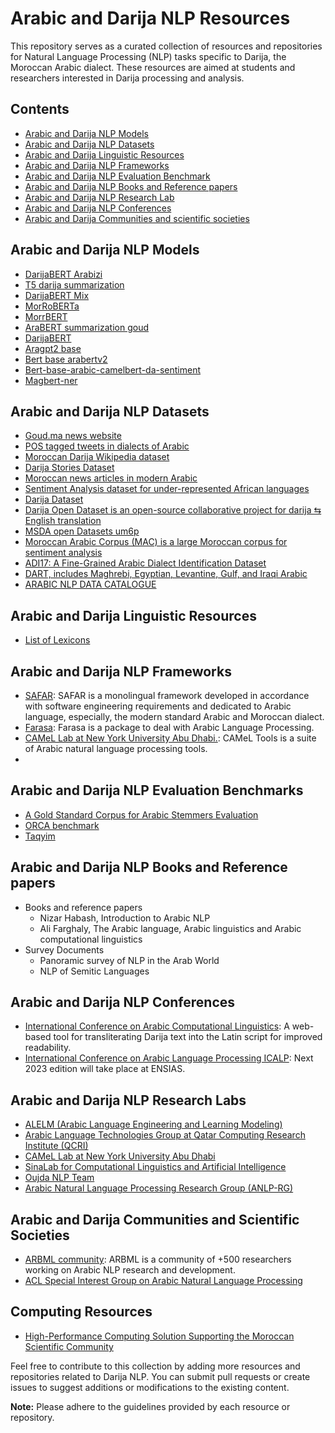 # Arabic and Darija NLP Resources

This repository serves as a curated collection of resources and repositories for Natural Language Processing (NLP) tasks specific to Darija, the Moroccan Arabic dialect. These resources are aimed at students and researchers interested in Darija processing and analysis.

## Contents

- [Arabic and Darija NLP Models](#arabic-darija-nlp-models)
- [Arabic and Darija NLP Datasets](#arabic-darija-nlp-datasets)
- [Arabic and Darija Linguistic Resources](#arabic-darija-nlp-linguistic-resources)
- [Arabic and Darija NLP Frameworks](#arabic-darija-nlp-frameworks)
- [Arabic and Darija NLP Evaluation Benchmark](#arabic-darija-nlp-evaluation)
- [Arabic and Darija NLP Books and Reference papers](#arabic-darija-nlp-papers)
- [Arabic and Darija NLP Research Lab](#arabic-darija-nlp-research-labs)
- [Arabic and Darija NLP Conferences](#arabic-darija-nlp-conferences)
- [Arabic and Darija Communities and scientific societies](#arabic-darija-nlp-communities)


## Arabic and Darija NLP Models

- [DarijaBERT Arabizi](https://huggingface.co/SI2M-Lab/DarijaBERT-arabizi)
- [T5 darija summarization](https://huggingface.co/Kamel/t5-darija-summarization)
- [DarijaBERT Mix](https://huggingface.co/SI2M-Lab/DarijaBERT-mix)
- [MorRoBERTa](https://huggingface.co/otmangi/MorRoBERTa)
- [MorrBERT](https://huggingface.co/otmangi/MorrBERT)
- [AraBERT summarization goud](https://huggingface.co/Goud/AraBERT-summarization-goud)
- [DarijaBERT](https://github.com/AIOXLABS/DBert)
- [Aragpt2 base](https://huggingface.co/aubmindlab/aragpt2-base)
- [Bert base arabertv2](https://huggingface.co/aubmindlab/bert-base-arabertv2)
- [Bert-base-arabic-camelbert-da-sentiment](https://huggingface.co/CAMeL-Lab/bert-base-arabic-camelbert-da-sentiment)
- [Magbert-ner](https://huggingface.co/TypicaAI/magbert-ner)

## Arabic and Darija NLP Datasets

- [Goud.ma news website](https://huggingface.co/datasets/Goud/Goud-sum)
- [POS tagged tweets  in dialects of Arabic](https://huggingface.co/datasets/arabic_pos_dialect)
- [Moroccan Darija Wikipedia dataset](https://huggingface.co/datasets/AbderrahmanSkiredj1/moroccan_darija_wikipedia_dataset)
- [Darija Stories Dataset](https://huggingface.co/datasets/Ali-C137/Darija-Stories-Dataset)
- [Moroccan news articles in modern Arabic](https://huggingface.co/datasets/J-Mourad/MNAD.v2)
- [Sentiment Analysis dataset for under-represented African languages](https://huggingface.co/datasets/HausaNLP/AfriSenti-Twitter)
- [Darija Dataset](https://huggingface.co/datasets/Muennighoff/xP3x/viewer/ary_Arab/train)
- [Darija Open Dataset is an open-source collaborative project for darija ⇆ English translation](https://darija-open-dataset.github.io/)
- [MSDA open Datasets um6p](https://msda.um6p.ma/msda_datasets)
- [Moroccan Arabic Corpus (MAC) is a large Moroccan corpus for sentiment analysis](https://hal.science/hal-03670346)
- [ADI17: A Fine-Grained Arabic Dialect Identification Dataset](https://www.researchgate.net/publication/338843159_ADI17_A_Fine-Grained_Arabic_Dialect_Identification_Dataset)
- [DART, includes Maghrebi, Egyptian, Levantine, Gulf, and Iraqi Arabic](https://qspace.qu.edu.qa/handle/10576/15265)
- [ARABIC NLP DATA CATALOGUE](https://arbml.github.io/masader/)

## Arabic and Darija Linguistic Resources

- [List of Lexicons](http://arabic.emi.ac.ma/alelm/?page_id=273/#Lexicon)
  
## Arabic and Darija NLP Frameworks

- [SAFAR](http://arabic.emi.ac.ma/safar/): SAFAR is a monolingual framework developed in accordance with software engineering requirements and dedicated to Arabic language, especially, the modern standard Arabic and Moroccan dialect. 
- [Farasa](https://farasa.qcri.org/): Farasa is a package to deal with Arabic Language Processing.
- [CAMeL Lab at New York University Abu Dhabi.](https://github.com/CAMeL-Lab/camel_tools): CAMeL Tools is a suite of Arabic natural language processing tools.
- 
## Arabic and Darija NLP Evaluation Benchmarks

- [A Gold Standard Corpus for Arabic Stemmers Evaluation](https://www.researchgate.net/publication/311908592_NAFIS_A_Gold_Standard_Corpus_for_Arabic_Stemmers_Evaluation)
- [ORCA benchmark](https://orca.dlnlp.ai/)
- [Taqyim](https://github.com/arbml/taqyim)
  
## Arabic and Darija NLP Books and Reference papers
- Books and reference papers
    - Nizar Habash, Introduction to Arabic NLP
    - Ali Farghaly, The Arabic language, Arabic linguistics and Arabic computational linguistics
- Survey Documents
    - Panoramic survey of NLP in the Arab World
    - NLP of Semitic Languages
## Arabic and Darija NLP Conferences

- [International Conference on Arabic Computational Linguistics](https://acling.org/): A web-based tool for transliterating Darija text into the Latin script for improved readability.
- [International Conference on Arabic Language Processing ICALP](https://icalp2019.loria.fr/): Next 2023 edition will take place at ENSIAS.

## Arabic and Darija NLP Research Labs

- [ALELM (Arabic Language Engineering and Learning Modeling)](http://arabic.emi.ac.ma/alelm/)
- [Arabic Language Technologies Group at Qatar Computing Research Institute (QCRI)](https://alt.qcri.org/)
- [CAMeL Lab at New York University Abu Dhabi](https://nyuad.nyu.edu/en/research/faculty-labs-and-projects/computational-approaches-to-modeling-language-lab.html)
- [SinaLab for Computational Linguistics and Artificial Intelligence](https://sina.birzeit.edu/)
- [Oujda NLP Team](http://oujda-nlp-team.net/)
- [Arabic Natural Language Processing Research Group (ANLP-RG)](https://sites.google.com/site/anlprg/)

## Arabic and Darija Communities and Scientific Societies
- [ARBML community](https://arbml.github.io/website/index.html): ARBML is a community of +500 researchers working on Arabic NLP research and development.
- [ACL Special Interest Group on Arabic Natural Language Processing](https://www.sigarab.org/)

## Computing Resources
- [High-Performance Computing Solution Supporting the Moroccan Scientific Community](https://hpc.marwan.ma/index.php/en/)

Feel free to contribute to this collection by adding more resources and repositories related to Darija NLP. You can submit pull requests or create issues to suggest additions or modifications to the existing content.

**Note:** Please adhere to the guidelines provided by each resource or repository.
